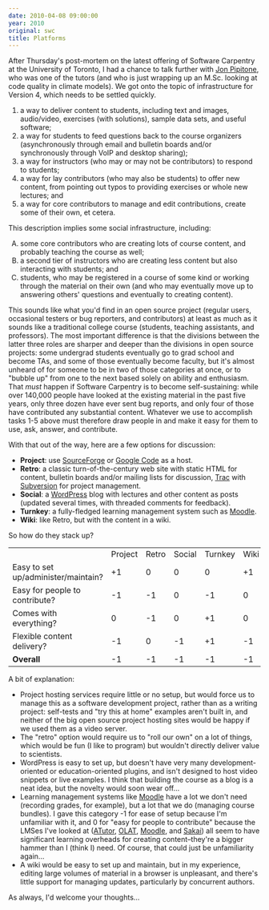 ```yaml
---
date: 2010-04-08 09:00:00
year: 2010
original: swc
title: Platforms
---
```

<p>After Thursday's post-mortem on the latest offering of Software Carpentry at the University of Toronto, I had a chance to talk further with <a href="http://skoolr.blogspot.com/">Jon Pipitone</a>, who was one of the tutors (and who is just wrapping up an M.Sc. looking at code quality in climate models). We got onto the topic of infrastructure for Version 4, which needs to be settled quickly.</p>
<ol>
<li>a way to deliver content to students, including text and images, audio/video, exercises (with solutions), sample data sets, and useful software;</li>
<li>a way for students to feed questions back to the course organizers (asynchronously through email and bulletin boards and/or synchronously through VoIP and desktop sharing);</li>
<li>a way for instructors (who may or may not be contributors) to respond to students;</li>
<li>a way for lay contributors (who may also be students) to offer new content, from pointing out typos to providing exercises or whole new lectures; and</li>
<li>a way for core contributors to manage and edit contributions, create some of their own, et cetera.</li>
</ol>
<p>This description implies some social infrastructure, including:</p>
<ol type="A">
<li>some core contributors who are creating lots of course content, and probably teaching the course as well;</li>
<li>a second tier of instructors who are creating less content but also interacting with students; and</li>
<li>students, who may be registered in a course of some kind or working through the material on their own (and who may eventually move up to answering others' questions and eventually to creating content).</li>
</ol>
<p>This sounds like what you'd find in an open source project (regular users, occasional testers or bug reporters, and contributors) at least as much as it sounds like a traditional college course (students, teaching assistants, and professors). The most important difference is that the divisions between the latter three roles are sharper and deeper than the divisions in open source projects: some undergrad students eventually go to grad school and become TAs, and some of those eventually become faculty, but it's almost unheard of for someone to be in two of those categories at once, or to "bubble up" from one to the next based solely on ability and enthusiasm. That <em>must</em> happen if Software Carpentry is to become self-sustaining: while over 140,000 people have looked at the existing material in the past five years, only three dozen have ever sent bug reports, and only four of those have contributed any substantial content. Whatever we use to accomplish tasks 1-5 above must therefore draw people in and make it easy for them to use, ask, answer, and contribute.</p>
<p>With that out of the way, here are a few options for discussion:</p>
<ul>
<li><strong>Project</strong>: use <a href="http://sourceforge.net">SourceForge</a> or <a href="http://code.google.com">Google Code</a> as a host.</li>
<li><strong>Retro</strong>: a classic turn-of-the-century web site with static HTML for content, bulletin boards and/or mailing lists for discussion, <a href="http://trac.edgewall.org">Trac</a> with <a href="http://subversion.tigris.org">Subversion</a> for project management.</li>
<li><strong>Social</strong>: a <a href="http://www.wordpress.com">WordPress</a> blog with lectures and other content as posts (updated several times, with threaded comments for feedback).</li>
<li><strong>Turnkey</strong>: a fully-fledged learning management system such as <a href="http://moodle.org/">Moodle</a>.</li>
<li><strong>Wiki</strong>: like Retro, but with the content in a wiki.</li>
</ul>
<p>So how do they stack up?</p>
<table class="centered">
<tbody>
<tr>
<td></td>
<td>Project</td>
<td>Retro</td>
<td>Social</td>
<td>Turnkey</td>
<td>Wiki</td>
</tr>
<tr>
<td>Easy to set up/administer/maintain?</td>
<td>+1</td>
<td>0</td>
<td>0</td>
<td>0</td>
<td>+1</td>
</tr>
<tr>
<td>Easy for people to contribute?</td>
<td>-1</td>
<td>-1</td>
<td>0</td>
<td>-1</td>
<td>0</td>
</tr>
<tr>
<td>Comes with everything?</td>
<td>0</td>
<td>-1</td>
<td>0</td>
<td>+1</td>
<td>0</td>
</tr>
<tr>
<td>Flexible content delivery?</td>
<td>-1</td>
<td>0</td>
<td>-1</td>
<td>+1</td>
<td>-1</td>
</tr>
<tr>
<td><strong>Overall</strong></td>
<td>-1</td>
<td>-1</td>
<td>-1</td>
<td>-1</td>
<td>-1</td>
</tr>
</tbody>
</table>
<p>A bit of explanation:</p>
<ul>
<li>Project hosting services require little or no setup, but would force us to manage this as a software development project, rather than as a writing project: self-tests and "try this at home" examples aren't built in, and neither of the big open source project hosting sites would be happy if we used them as a video server.</li>
<li>The "retro" option would require us to "roll our own" on a lot of things, which would be fun (I like to program) but wouldn't directly deliver value to scientists.</li>
<li>WordPress is easy to set up, but doesn't have very many development-oriented or education-oriented plugins, and isn't designed to host video snippets or live examples. I think that building the course as a blog is a neat idea, but the novelty would soon wear off…</li>
<li>Learning management systems like <a href="http://moodle.org">Moodle</a> have a lot we don't need (recording grades, for example), but a lot that we do (managing course bundles). I gave this category -1 for ease of setup because I'm unfamiliar with it, and 0 for "easy for people to contribute" because the LMSes I've looked at (<a href="http://atutor.ca/">ATutor</a>, <a href="http://olat.org">OLAT</a>, <a href="http://moodle.org">Moodle</a>, and <a href="http://sakaiproject.org/">Sakai</a>)  all seem to have significant learning overheads for creating content–they're a bigger hammer than I (think I) need. Of course, that could just be unfamiliarity again…</li>
<li>A wiki would be easy to set up and maintain, but in my experience, editing large volumes of material in a browser is unpleasant, and there's little support for managing updates, particularly by concurrent authors.</li>
</ul>
<p>As always, I'd welcome your thoughts…</p>
